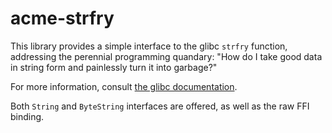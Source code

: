 # acme-strfry

This library provides a simple interface to the glibc `strfry`
function, addressing the perennial programming quandary: "How do I
take good data in string form and painlessly turn it into garbage?"

For more information, consult [the glibc
documentation](http://www.gnu.org/software/libc/manual/html_node/strfry.html).

Both `String` and `ByteString` interfaces are offered, as well as
the raw FFI binding.
